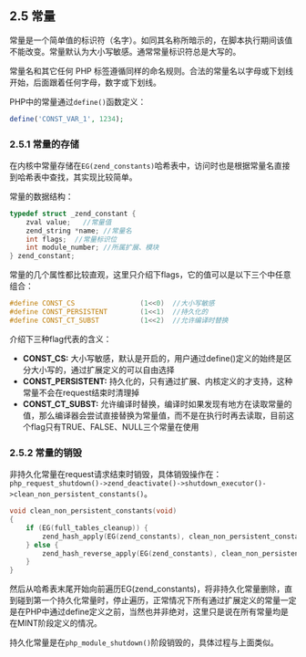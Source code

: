 ## 2.5 常量
常量是一个简单值的标识符（名字）。如同其名称所暗示的，在脚本执行期间该值不能改变。常量默认为大小写敏感。通常常量标识符总是大写的。

常量名和其它任何 PHP 标签遵循同样的命名规则。合法的常量名以字母或下划线开始，后面跟着任何字母，数字或下划线。

PHP中的常量通过`define()`函数定义：
```php
define('CONST_VAR_1', 1234);
```
### 2.5.1 常量的存储
在内核中常量存储在`EG(zend_constants)`哈希表中，访问时也是根据常量名直接到哈希表中查找，其实现比较简单。

常量的数据结构：
```c
typedef struct _zend_constant {
    zval value;   //常量值
    zend_string *name; //常量名
    int flags;  //常量标识位
    int module_number; //所属扩展、模块
} zend_constant;
```
常量的几个属性都比较直观，这里只介绍下flags，它的值可以是以下三个中任意组合：
```c
#define CONST_CS                (1<<0)  //大小写敏感
#define CONST_PERSISTENT        (1<<1)  //持久化的
#define CONST_CT_SUBST          (1<<2)  //允许编译时替换
```
介绍下三种flag代表的含义：
* __CONST_CS:__ 大小写敏感，默认是开启的，用户通过define()定义的始终是区分大小写的，通过扩展定义的可以自由选择
* __CONST_PERSISTENT:__ 持久化的，只有通过扩展、内核定义的才支持，这种常量不会在request结束时清理掉
* __CONST_CT_SUBST:__ 允许编译时替换，编译时如果发现有地方在读取常量的值，那么编译器会尝试直接替换为常量值，而不是在执行时再去读取，目前这个flag只有TRUE、FALSE、NULL三个常量在使用

### 2.5.2 常量的销毁
非持久化常量在request请求结束时销毁，具体销毁操作在：`php_request_shutdown()->zend_deactivate()->shutdown_executor()->clean_non_persistent_constants()`。
```c
void clean_non_persistent_constants(void)
{
    if (EG(full_tables_cleanup)) {
        zend_hash_apply(EG(zend_constants), clean_non_persistent_constant_full);
    } else {
        zend_hash_reverse_apply(EG(zend_constants), clean_non_persistent_constant);
    }
}
```
然后从哈希表末尾开始向前遍历EG(zend_constants)，将非持久化常量删除，直到碰到第一个持久化常量时，停止遍历，正常情况下所有通过扩展定义的常量一定是在PHP中通过define定义之前，当然也并非绝对，这里只是说在所有常量均是在MINT阶段定义的情况。

持久化常量是在`php_module_shutdown()`阶段销毁的，具体过程与上面类似。
